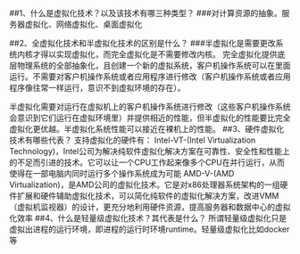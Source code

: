 ##1、什么是虚拟化技术？以及该技术有哪三种类型？
###对计算资源的抽象。服务器虚拟化、网络虚拟化、桌面虚拟化


##2、全虚拟化技术和半虚拟化技术的区别是什么？
###半虚拟化是需要更改系统内核才得以实现虚拟化，而完全虚拟化是不需要修改内核。
完全虚拟化提供底层物理系统的全部抽象化，且创建一个新的虚拟系统，客户机操作系统可以在里面运行。不需要对客户机操作系统或者应用程序进行修改（客户机操作系统或者应用程序像往常一样运行，意识不到虚拟环境的存在）。

半虚拟化需要对运行在虚拟机上的客户机操作系统进行修改（这些客户机操作系统会意识到它们运行在虚拟环境里）并提供相近的性能，但半虚拟化的性能要比完全虚拟化更优越。半虚拟化系统性能可以接近在裸机上的性能。
##3、硬件虚拟化技术有哪些代表？
支持虚拟化的硬件有：
Intel-VT-(Intel Virtualization Technology)，Intel公司为解决纯软件虚拟化解决方案在可靠性、安全性和性能上的不足而引进的技术。它可以让一个CPU工作起来像多个CPU在并行运行，从而使得在一部电脑内同时运行多个操作系统成为可能
AMD-V-(AMD Virtualization)，是AMD公司的虚拟化技术。它是对x86处理器系统架构的一组硬件扩展和硬件辅助虚拟化技术，可以简化纯软件的虚拟化解决方案，改进VMM（虚拟机监视器）的设计，更充分地利用硬件资源，提高服务器和数据中心的虚拟化效率
##4、什么是轻量级虚拟化技术？其代表是什么？
所谓轻量级虚拟化只是虚拟出进程的运行环境，即进程的运行时环境runtime。轻量级虚拟化比如docker等
